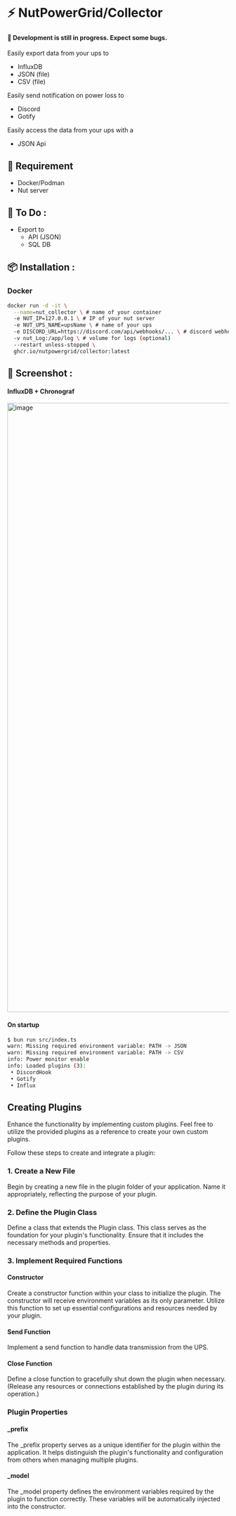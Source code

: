 # ⚡ NutPowerGrid/Collector
#### 📢 Development is still in progress. Expect some bugs.

Easily export data from your ups to

- InfluxDB
- JSON (file)
- CSV (file)

Easily send notification on power loss to

- Discord
- Gotify

Easily access the data from your ups with a

- JSON Api

## 🔧 Requirement

- Docker/Podman
- Nut server

## 📝 To Do :

- Export to
  - API (JSON)
  - SQL DB

## 📦 Installation :

### Docker

```bash
docker run -d -it \
  --name=nut_collector \ # name of your container
  -e NUT_IP=127.0.0.1 \ # IP of your nut server
  -e NUT_UPS_NAME=upsName \ # name of your ups
  -e DISCORD_URL=https://discord.com/api/webhooks/... \ # discord webhook url (see all availables options in .env)
  -v nut_Log:/app/log \ # volume for logs (optional)
  --restart unless-stopped \
  ghcr.io/nutpowergrid/collector:latest
```

## 🌄 Screenshot :

#### InfluxDB + Chronograf
<img width="1385" alt="image" src="https://github.com/NutPowerGrid/Collector/assets/56845767/aee5ba44-55a8-42b4-9b65-4ad4b2bfef59">

#### On startup
```bash
$ bun run src/index.ts
warn: Missing required environment variable: PATH -> JSON
warn: Missing required environment variable: PATH -> CSV
info: Power monitor enable
info: Loaded plugins (3):
 • DiscordHook
 • Gotify
 • Influx
```

## Creating Plugins
Enhance the functionality by implementing custom plugins.
Feel free to utilize the provided plugins as a reference to create your own custom plugins.

Follow these steps to create and integrate a plugin:

### 1. Create a New File
Begin by creating a new file in the plugin folder of your application. Name it appropriately, reflecting the purpose of your plugin.

### 2. Define the Plugin Class
Define a class that extends the Plugin class. This class serves as the foundation for your plugin's functionality. Ensure that it includes the necessary methods and properties.

### 3. Implement Required Functions
#### Constructor
Create a constructor function within your class to initialize the plugin. The constructor will receive environment variables as its only parameter. Utilize this function to set up essential configurations and resources needed by your plugin.

#### Send Function
Implement a send function to handle data transmission from the UPS.

#### Close Function
Define a close function to gracefully shut down the plugin when necessary. (Release any resources or connections established by the plugin during its operation.)

### Plugin Properties
#### _prefix
The _prefix property serves as a unique identifier for the plugin within the application. It helps distinguish the plugin's functionality and configuration from others when managing multiple plugins.

#### _model
The _model property defines the environment variables required by the plugin to function correctly. These variables will be automatically injected into the constructor.

